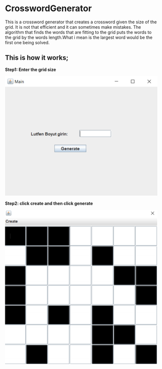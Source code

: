 # CrosswordGenerator

This is a crossword generator that creates a crossword given the size of the grid.
It is not that efficient and it can sometimes make mistakes. The algorithm that finds the words that are fitting to the grid puts the words to the grid by the words length.What i mean is the largest word would be the first one being solved.


## This is how it works;

 **Step1: Enter the grid size**
  
  ![](images/beginning.png)
  
  
  **Step2: click create and then click generate**
  
  ![](images/grid.png)
